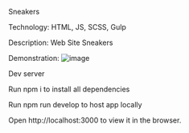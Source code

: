 Sneakers

Technology: HTML, JS, SCSS, Gulp

Description: Web Site Sneakers

Demonstration:
![image](https://user-images.githubusercontent.com/68603630/136348916-ea0a8317-81fd-4424-841b-4d61cffcf77e.png)



Dev server

Run npm i to install all dependencies

Run npm run develop to host app locally

Open http://localhost:3000 to view it in the browser.
